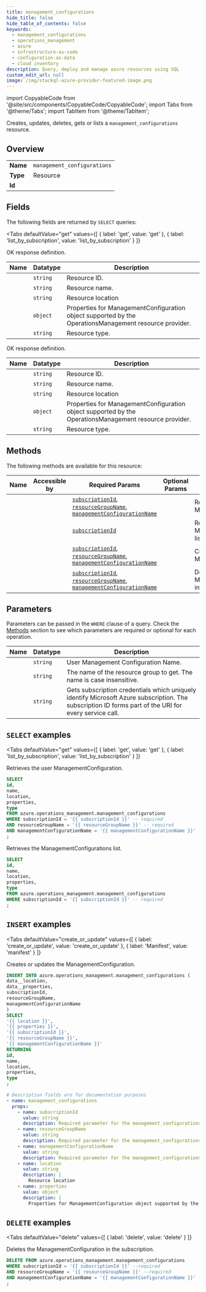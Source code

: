 ```yaml
--- 
title: management_configurations
hide_title: false
hide_table_of_contents: false
keywords:
  - management_configurations
  - operations_management
  - azure
  - infrastructure-as-code
  - configuration-as-data
  - cloud inventory
description: Query, deploy and manage azure resources using SQL
custom_edit_url: null
image: /img/stackql-azure-provider-featured-image.png
---
```


import CopyableCode from '@site/src/components/CopyableCode/CopyableCode';
import Tabs from '@theme/Tabs';
import TabItem from '@theme/TabItem';

Creates, updates, deletes, gets or lists a <code>management_configurations</code> resource.

## Overview
<table><tbody>
<tr><td><b>Name</b></td><td><code>management_configurations</code></td></tr>
<tr><td><b>Type</b></td><td>Resource</td></tr>
<tr><td><b>Id</b></td><td><CopyableCode code="azure.operations_management.management_configurations" /></td></tr>
</tbody></table>

## Fields

The following fields are returned by `SELECT` queries:

<Tabs
    defaultValue="get"
    values={[
        { label: 'get', value: 'get' },
        { label: 'list_by_subscription', value: 'list_by_subscription' }
    ]}
>
<TabItem value="get">

OK response definition.

<table>
<thead>
    <tr>
    <th>Name</th>
    <th>Datatype</th>
    <th>Description</th>
    </tr>
</thead>
<tbody>
<tr>
    <td><CopyableCode code="id" /></td>
    <td><code>string</code></td>
    <td>Resource ID.</td>
</tr>
<tr>
    <td><CopyableCode code="name" /></td>
    <td><code>string</code></td>
    <td>Resource name.</td>
</tr>
<tr>
    <td><CopyableCode code="location" /></td>
    <td><code>string</code></td>
    <td>Resource location</td>
</tr>
<tr>
    <td><CopyableCode code="properties" /></td>
    <td><code>object</code></td>
    <td>Properties for ManagementConfiguration object supported by the OperationsManagement resource provider.</td>
</tr>
<tr>
    <td><CopyableCode code="type" /></td>
    <td><code>string</code></td>
    <td>Resource type.</td>
</tr>
</tbody>
</table>
</TabItem>
<TabItem value="list_by_subscription">

OK response definition.

<table>
<thead>
    <tr>
    <th>Name</th>
    <th>Datatype</th>
    <th>Description</th>
    </tr>
</thead>
<tbody>
<tr>
    <td><CopyableCode code="id" /></td>
    <td><code>string</code></td>
    <td>Resource ID.</td>
</tr>
<tr>
    <td><CopyableCode code="name" /></td>
    <td><code>string</code></td>
    <td>Resource name.</td>
</tr>
<tr>
    <td><CopyableCode code="location" /></td>
    <td><code>string</code></td>
    <td>Resource location</td>
</tr>
<tr>
    <td><CopyableCode code="properties" /></td>
    <td><code>object</code></td>
    <td>Properties for ManagementConfiguration object supported by the OperationsManagement resource provider.</td>
</tr>
<tr>
    <td><CopyableCode code="type" /></td>
    <td><code>string</code></td>
    <td>Resource type.</td>
</tr>
</tbody>
</table>
</TabItem>
</Tabs>

## Methods

The following methods are available for this resource:

<table>
<thead>
    <tr>
    <th>Name</th>
    <th>Accessible by</th>
    <th>Required Params</th>
    <th>Optional Params</th>
    <th>Description</th>
    </tr>
</thead>
<tbody>
<tr>
    <td><a href="#get"><CopyableCode code="get" /></a></td>
    <td><CopyableCode code="select" /></td>
    <td><a href="#parameter-subscriptionId"><code>subscriptionId</code></a>, <a href="#parameter-resourceGroupName"><code>resourceGroupName</code></a>, <a href="#parameter-managementConfigurationName"><code>managementConfigurationName</code></a></td>
    <td></td>
    <td>Retrieves the user ManagementConfiguration.</td>
</tr>
<tr>
    <td><a href="#list_by_subscription"><CopyableCode code="list_by_subscription" /></a></td>
    <td><CopyableCode code="select" /></td>
    <td><a href="#parameter-subscriptionId"><code>subscriptionId</code></a></td>
    <td></td>
    <td>Retrieves the ManagementConfigurations list.</td>
</tr>
<tr>
    <td><a href="#create_or_update"><CopyableCode code="create_or_update" /></a></td>
    <td><CopyableCode code="insert" /></td>
    <td><a href="#parameter-subscriptionId"><code>subscriptionId</code></a>, <a href="#parameter-resourceGroupName"><code>resourceGroupName</code></a>, <a href="#parameter-managementConfigurationName"><code>managementConfigurationName</code></a></td>
    <td></td>
    <td>Creates or updates the ManagementConfiguration.</td>
</tr>
<tr>
    <td><a href="#delete"><CopyableCode code="delete" /></a></td>
    <td><CopyableCode code="delete" /></td>
    <td><a href="#parameter-subscriptionId"><code>subscriptionId</code></a>, <a href="#parameter-resourceGroupName"><code>resourceGroupName</code></a>, <a href="#parameter-managementConfigurationName"><code>managementConfigurationName</code></a></td>
    <td></td>
    <td>Deletes the ManagementConfiguration in the subscription.</td>
</tr>
</tbody>
</table>

## Parameters

Parameters can be passed in the `WHERE` clause of a query. Check the [Methods](#methods) section to see which parameters are required or optional for each operation.

<table>
<thead>
    <tr>
    <th>Name</th>
    <th>Datatype</th>
    <th>Description</th>
    </tr>
</thead>
<tbody>
<tr id="parameter-managementConfigurationName">
    <td><CopyableCode code="managementConfigurationName" /></td>
    <td><code>string</code></td>
    <td>User Management Configuration Name.</td>
</tr>
<tr id="parameter-resourceGroupName">
    <td><CopyableCode code="resourceGroupName" /></td>
    <td><code>string</code></td>
    <td>The name of the resource group to get. The name is case insensitive.</td>
</tr>
<tr id="parameter-subscriptionId">
    <td><CopyableCode code="subscriptionId" /></td>
    <td><code>string</code></td>
    <td>Gets subscription credentials which uniquely identify Microsoft Azure subscription. The subscription ID forms part of the URI for every service call.</td>
</tr>
</tbody>
</table>

## `SELECT` examples

<Tabs
    defaultValue="get"
    values={[
        { label: 'get', value: 'get' },
        { label: 'list_by_subscription', value: 'list_by_subscription' }
    ]}
>
<TabItem value="get">

Retrieves the user ManagementConfiguration.

```sql
SELECT
id,
name,
location,
properties,
type
FROM azure.operations_management.management_configurations
WHERE subscriptionId = '{{ subscriptionId }}' -- required
AND resourceGroupName = '{{ resourceGroupName }}' -- required
AND managementConfigurationName = '{{ managementConfigurationName }}' -- required
;
```
</TabItem>
<TabItem value="list_by_subscription">

Retrieves the ManagementConfigurations list.

```sql
SELECT
id,
name,
location,
properties,
type
FROM azure.operations_management.management_configurations
WHERE subscriptionId = '{{ subscriptionId }}' -- required
;
```
</TabItem>
</Tabs>


## `INSERT` examples

<Tabs
    defaultValue="create_or_update"
    values={[
        { label: 'create_or_update', value: 'create_or_update' },
        { label: 'Manifest', value: 'manifest' }
    ]}
>
<TabItem value="create_or_update">

Creates or updates the ManagementConfiguration.

```sql
INSERT INTO azure.operations_management.management_configurations (
data__location,
data__properties,
subscriptionId,
resourceGroupName,
managementConfigurationName
)
SELECT 
'{{ location }}',
'{{ properties }}',
'{{ subscriptionId }}',
'{{ resourceGroupName }}',
'{{ managementConfigurationName }}'
RETURNING
id,
name,
location,
properties,
type
;
```
</TabItem>
<TabItem value="manifest">

```yaml
# Description fields are for documentation purposes
- name: management_configurations
  props:
    - name: subscriptionId
      value: string
      description: Required parameter for the management_configurations resource.
    - name: resourceGroupName
      value: string
      description: Required parameter for the management_configurations resource.
    - name: managementConfigurationName
      value: string
      description: Required parameter for the management_configurations resource.
    - name: location
      value: string
      description: |
        Resource location
    - name: properties
      value: object
      description: |
        Properties for ManagementConfiguration object supported by the OperationsManagement resource provider.
```
</TabItem>
</Tabs>


## `DELETE` examples

<Tabs
    defaultValue="delete"
    values={[
        { label: 'delete', value: 'delete' }
    ]}
>
<TabItem value="delete">

Deletes the ManagementConfiguration in the subscription.

```sql
DELETE FROM azure.operations_management.management_configurations
WHERE subscriptionId = '{{ subscriptionId }}' --required
AND resourceGroupName = '{{ resourceGroupName }}' --required
AND managementConfigurationName = '{{ managementConfigurationName }}' --required
;
```
</TabItem>
</Tabs>
